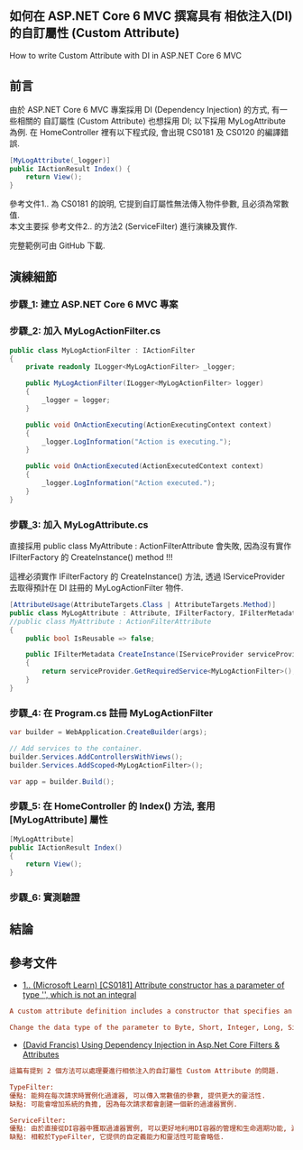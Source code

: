 ## 如何在 ASP.NET Core 6 MVC 撰寫具有 相依注入(DI) 的自訂屬性 (Custom Attribute)
How to write Custom Attribute with DI in ASP.NET Core 6 MVC   

## 前言

由於 ASP.NET Core 6 MVC 專案採用 DI (Dependency Injection) 的方式, 有一些相關的 自訂屬性 (Custom Attribute) 也想採用 DI; 以下採用 MyLogAttribute 為例. 在 HomeController 裡有以下程式段, 會出現 CS0181 及 CS0120 的編譯錯誤. 

```csharp
[MyLogAttribute(_logger)]
public IActionResult Index() {
    return View();
}
```

參考文件1.. 為 CS0181 的說明, 它提到自訂屬性無法傳入物件參數, 且必須為常數值.  
本文主要採 參考文件2.. 的方法2 (ServiceFilter) 進行演練及實作.  

完整範例可由 GitHub 下載.  

<!--more-->

## 演練細節

### 步驟_1: 建立 ASP.NET Core 6 MVC 專案

### 步驟_2: 加入 MyLogActionFilter.cs

```csharp
public class MyLogActionFilter : IActionFilter
{
	private readonly ILogger<MyLogActionFilter> _logger;

	public MyLogActionFilter(ILogger<MyLogActionFilter> logger)
	{
		_logger = logger;
	}

	public void OnActionExecuting(ActionExecutingContext context)
	{
		_logger.LogInformation("Action is executing.");
	}

	public void OnActionExecuted(ActionExecutedContext context)
	{
		_logger.LogInformation("Action executed.");
	}
}
```

### 步驟_3: 加入 MyLogAttribute.cs

直接採用 public class MyAttribute : ActionFilterAttribute 會失敗, 因為沒有實作 IFilterFactory 的 CreateInstance() method !!!   

這裡必須實作 IFilterFactory 的 CreateInstance() 方法, 透過 IServiceProvider 去取得預計在 DI 註冊的 MyLogActionFilter 物件.  

```csharp
[AttributeUsage(AttributeTargets.Class | AttributeTargets.Method)]
public class MyLogAttribute : Attribute, IFilterFactory, IFilterMetadata
//public class MyAttribute : ActionFilterAttribute
{
	public bool IsReusable => false;

	public IFilterMetadata CreateInstance(IServiceProvider serviceProvider)
	{
		return serviceProvider.GetRequiredService<MyLogActionFilter>();
	}
}
```

### 步驟_4: 在 Program.cs 註冊 MyLogActionFilter

```csharp
var builder = WebApplication.CreateBuilder(args);

// Add services to the container.
builder.Services.AddControllersWithViews();
builder.Services.AddScoped<MyLogActionFilter>();

var app = builder.Build();
```

### 步驟_5: 在 HomeController 的 Index() 方法, 套用 [MyLogAttribute] 屬性

```csharp
[MyLogAttribute]
public IActionResult Index()
{
	return View();
}
```

### 步驟_6: 實測驗證



## 結論


## 參考文件

* <a href="https://learn.microsoft.com/en-us/dotnet/visual-basic/misc/bc30045" target="_blank">1.. (Microsoft Learn) [CS0181] Attribute constructor has a parameter of type '<type>', which is not an integral</a>  
```ini
A custom attribute definition includes a constructor that specifies an invalid data type for a parameter. Attributes can take only certain data types as parameters, because only those types can be serialized into the metadata for the assembly.

Change the data type of the parameter to Byte, Short, Integer, Long, Single, Double, Char, String, Boolean, System.Type, or an enumeration type.
```

* <a href="https://blog.iamdavidfrancis.com/posts/aspnet-filter-dependency-injection/" target="_blank">(David Francis) Using Dependency Injection in Asp.Net Core Filters & Attributes</a>  
```ini
這篇有提到 2 個方法可以處理要進行相依注入的自訂屬性 Custom Attribute 的問題.

TypeFilter:  
優點: 能夠在每次請求時實例化過濾器, 可以傳入常數值的參數, 提供更大的靈活性. 
缺點: 可能會增加系統的負擔, 因為每次請求都會創建一個新的過濾器實例. 

ServiceFilter:  
優點: 由於直接從DI容器中獲取過濾器實例, 可以更好地利用DI容器的管理和生命週期功能, 減少重複創建實例的開銷. 
缺點: 相較於TypeFilter, 它提供的自定義能力和靈活性可能會略低.
```


